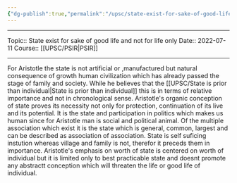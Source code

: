 ```yaml
---
{"dg-publish":true,"permalink":"/upsc/state-exist-for-sake-of-good-life-and-not-for-life-only/"}
---
```


----
Topic:: State exist for sake of good life and not for life only
Date:: 2022-07-11
Course:: [[UPSC/PSIR\|PSIR]]

----
For Aristotle the state is not artificial or ,manufactured but natural consequence of growth human civilization which has already passed the stage of family and society. 
While he believes that the [[UPSC/State is prior than individual\|State is prior than individual]] this is in terms of relative importance and not in chronological sense. 
Aristotle's organic conception of state proves its necessity not only for protection, continuation of its live and its potential.
It is the state and participation in politics which makes us human since for Aristotle man is social and political animal. 
Of the multiple association which exist it is the state which is general, common, largest and can be described as association of association. 
State is self suficing instution whereas village and family is not, therefor it preceds them in importance. 
Aristotle's emphasis on worth of state is centered on worth of individual but it is limited only to best practicable state and doesnt promote any abstractt conception which will threaten the life or good life of individual.